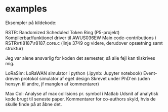 # examples
Eksempler på kildekode:

RSTR: Randomized Scheduled Token Ring (P5-projekt)
	Kompilerbar/funktionel driver til AWUS036EW
	Main code-contributions i RSTR\rtl8187\r8187_core.c (linje 3749 og videre, derudover opsætning samt struktur)

Jeg var alene ansvarlig for koden det semester, så alle fejl kan tilskrives mig.


LoRaSim: LoRaWAN simulator i python (.ipynb: Jupyter notebook)
	Event-dreven protokol simulator af eget design
	Skrevet under PhD'en (uden hensyn til andre, jf manglen af kommentarer)


Max Col: Analyse af max collisions pr. symbol i Matlab
	Udsnit af analytisk kode brugt til seneste paper. 
	Kommentarer for co-authors skyld, hvis de skulle finde på at åbne det.
